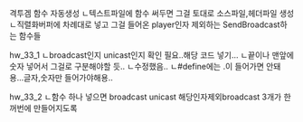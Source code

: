 격투겜 함수 자동생성
ㄴ텍스트파일에 함수 써두면 그걸 토대로 소스파일,헤더파일 생성
ㄴ직렬화버퍼에 차례대로 넣고 그걸 들어온 player인자 제외하는 SendBroadcast하는 함수들

hw_33_1
ㄴbroadcast인지 unicast인지 확인 필요..해당 코드 넣기...
ㄴ끝이나 맨앞에 숫자 넣어서 그걸로 구분해야할 듯..
  ㄴ수정했음..
ㄴ#define에는 .이 들어가면 안돼용...글자,숫자만 들어가야해용..

hw_33_2
ㄴ함수 하나 넣으면 broadcast unicast 해당인자제외broadcast 3개가 한꺼번에 만들어지도록
